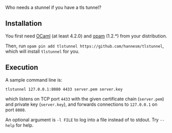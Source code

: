 Who needs a stunnel if you have a tls tunnel?

## Installation

You first need [OCaml](http://ocaml.org) (at least 4.2.0) and
[opam](http://opam.ocaml.org) (1.2.*) from your distribution.

Then, run `opam pin add tlstunnel
https://github.com/hannesm/tlstunnel`, which will install `tlstunnel`
for you.

## Execution

A sample command line is:

`tlstunnel 127.0.0.1:8080 4433 server.pem server.key`

which listens on TCP port `4433` with the given certificate chain
(`server.pem`) and private key (`server.key`), and forwards
connections to `127.0.0.1` on port `8080`.

An optional argument is `-l FILE` to log into a file instead of to
stdout.  Try `--help` for help.
